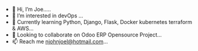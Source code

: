 - 👋 Hi, I’m Joe..... 
- 👀 I’m interested in devOps ...
- 🌱 Currently learning Python, Django, Flask, Docker kubernetes terraform & AWS...
- 💞️ Looking to collaborate on Odoo ERP Opensource Project...
- 📫 Reach me njohnjoel@hotmail.com...

<!---
njohnjoel/njohnjoel is a ✨ special ✨ repository because its `README.md` (this file) appears on your GitHub profile.
You can click the Preview link to take a look at your changes.
--->

